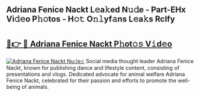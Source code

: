 ## Adriana Fenice Nackt L𝚎a𝚔ed N𝚞𝚍e - Part-EHx Vi𝚍𝚎o P𝚑𝚘tos - H𝚘𝚝 O𝚗𝚕yf𝚊ns L𝚎a𝚔s RcIfy

# <h2><a href="http://kf5lr9a.oniu.top/?m=Adriana+Fenice+Nackt">🔗👉 🔴 Adriana Fenice Nackt P𝚑ot𝚘𝚜 V𝚒d𝚎o</a></h2>

[![Adriana Fenice Nackt Nu𝚍e𝚜](https://i.imgur.com/0qMVB7G.gif)](http://kf5lr9a.oniu.top/?m=Adriana+Fenice+Nackt)
Social media thought leader Adriana Fenice Nackt, known for publishing dance and lifestyle content, consisting of presentations and vlogs. Dedicated advocate for animal welfare Adriana Fenice Nackt, celebrated for their passion and efforts to promote the well-being of animals.  
